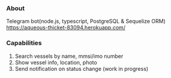 ### About
Telegram bot(node.js, typescript, PostgreSQL & Sequelize ORM) 
https://aqueous-thicket-83094.herokuapp.com/
### Capabilities
1) Search vessels by name, mmsi/imo number
2) Show vessel info, location, photo
3) Send notification on status change (work in progress)